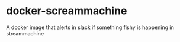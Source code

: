 # docker-screammachine
A docker image that alerts in slack if something fishy is happening in streammachine

